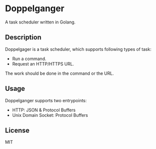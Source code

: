 # Doppelganger

A task scheduler written in Golang.

## Description

Doppelgager is a task scheduler, which supports following types of task:

* Run a command.
* Request an HTTP/HTTPS URL.

The work should be done in the command or the URL.

## Usage

Doppelganger supports two entrypoints:

* HTTP: JSON & Protocol Buffers 
* Unix Domain Socket: Protocol Buffers

## License

MIT

